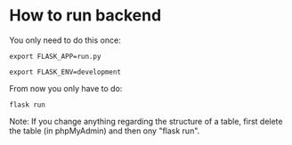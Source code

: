 # How to run backend

You only need to do this once:

    export FLASK_APP=run.py

    export FLASK_ENV=development


From now you only have to do:

    flask run

Note: If you change anything regarding the structure of a table, first delete the table (in phpMyAdmin) and then ony "flask run".
